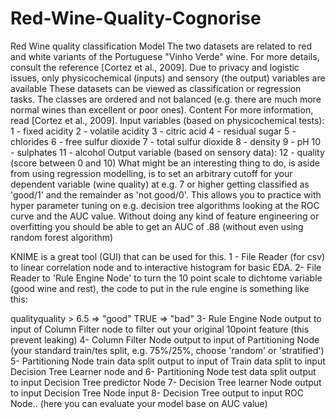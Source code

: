 # Red-Wine-Quality-Cognorise
Red Wine quality classification Model The two datasets are related to red and white variants of the Portuguese "Vinho Verde" wine. For more details, consult the reference [Cortez et al., 2009]. Due to privacy and logistic issues, only physicochemical (inputs) and sensory (the output) variables are available 
These datasets can be viewed as classification or regression tasks. The classes are ordered and not balanced (e.g. there are much more normal wines than excellent or poor ones). Content For more information, read [Cortez et al., 2009]. Input variables (based on physicochemical tests): 1 - fixed acidity 2 - volatile acidity 3 - citric acid 4 - residual sugar 5 - chlorides 6 - free sulfur dioxide 7 - total sulfur dioxide 8 - density 9 - pH 10 - sulphates 11 - alcohol Output variable (based on sensory data): 12 - quality (score between 0 and 10) What might be an interesting thing to do, is aside from using regression modelling, is to set an arbitrary cutoff for your dependent variable (wine quality) at e.g. 7 or higher getting classified as 'good/1' and the remainder as 'not good/0'. This allows you to practice with hyper parameter tuning on e.g. decision tree algorithms looking at the ROC curve and the AUC value. Without doing any kind of feature engineering or overfitting you should be able to get an AUC of .88 (without even using random forest algorithm)

KNIME is a great tool (GUI) that can be used for this. 1 - File Reader (for csv) to linear correlation node and to interactive histogram for basic EDA. 2- File Reader to 'Rule Engine Node' to turn the 10 point scale to dichtome variable (good wine and rest), the code to put in the rule engine is something like this:

qualityquality > 6.5 => "good" TRUE => "bad" 3- Rule Engine Node output to input of Column Filter node to filter out your original 10point feature (this prevent leaking) 4- Column Filter Node output to input of Partitioning Node (your standard train/tes split, e.g. 75%/25%, choose 'random' or 'stratified') 5- Partitioning Node train data split output to input of Train data split to input Decision Tree Learner node and 6- Partitioning Node test data split output to input Decision Tree predictor Node 7- Decision Tree learner Node output to input Decision Tree Node input 8- Decision Tree output to input ROC Node.. (here you can evaluate your model base on AUC value)
